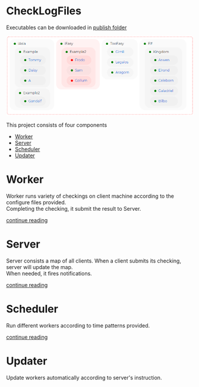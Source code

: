 # CheckLogFiles

Executables can be downloaded in [publish folder](https://github.com/tommy-iasia/CheckLogFiles/tree/master/publish)

![image](https://github.com/tommy-iasia/CheckLogFiles/raw/master/CheckLogServer/previews/21032204-map.png?raw=true)

This project consists of four components
- [Worker](https://github.com/tommy-iasia/CheckLogFiles/blob/master/CheckLogWorker/readme.md)
- [Server](https://github.com/tommy-iasia/CheckLogFiles/blob/master/CheckLogServer/readme.md)
- [Scheduler](https://github.com/tommy-iasia/CheckLogFiles/blob/master/CheckLogScheduler/readme.md)
- [Updater](#updater)

# Worker

Worker runs variety of checkings on client machine according to the configure files provided.  
Completing the checking, it submit the result to Server.

[continue reading](https://github.com/tommy-iasia/CheckLogFiles/blob/master/CheckLogWorker/readme.md)

# Server

Server consists a map of all clients. When a client submits its checking, server will update the map.  
When needed, it fires notifications.

[continue reading](https://github.com/tommy-iasia/CheckLogFiles/blob/master/CheckLogServer/readme.md)

# Scheduler

Run different workers according to time patterns provided.

[continue reading](https://github.com/tommy-iasia/CheckLogFiles/blob/master/CheckLogScheduler/readme.md)

# Updater

Update workers automatically according to server's instruction.
